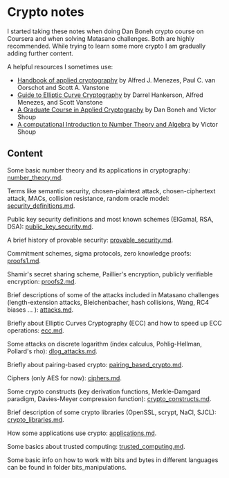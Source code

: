 # Crypto notes

I started taking these notes when doing Dan Boneh crypto course on Coursera and when solving Matasano challenges. Both are highly recommended. While trying to learn some more crypto I am gradually adding further content.

A helpful resources I sometimes use:
 
 * [Handbook of applied cryptography](http://cacr.uwaterloo.ca/hac/) by Alfred J. Menezes, Paul C. van Oorschot and Scott A. Vanstone
 * [Guide to Elliptic Curve Cryptography](http://cacr.uwaterloo.ca/ecc/) by Darrel Hankerson, Alfred Menezes, and Scott Vanstone
 * [A Graduate Course in Applied Cryptography](https://crypto.stanford.edu/~dabo/cryptobook/draft_0_2.pdf) by Dan Boneh and Victor Shoup
 * [A computational Introduction to Number Theory and Algebra](http://www.shoup.net/ntb/ntb-v2.pdf) by Victor Shoup

## Content

Some basic number theory and its applications in cryptography:
[number_theory.md](https://github.com/miha-stopar/crypto-notes/blob/master/number_theory.md).

Terms like semantic security, chosen-plaintext attack, chosen-ciphertext attack, MACs, collision resistance, random oracle model:
[security_definitions.md](https://github.com/miha-stopar/crypto-notes/blob/master/security_definitions.md).

Public key security definitions and most known schemes (ElGamal, RSA, DSA):
[public_key_security.md](https://github.com/miha-stopar/crypto-notes/blob/master/public_key_security.md).

A brief history of provable security:
[provable_security.md](https://github.com/miha-stopar/crypto-notes/blob/master/provable_security.md).

Commitment schemes, sigma protocols, zero knowledge proofs:
[proofs1.md](https://github.com/miha-stopar/crypto-notes/blob/master/proofs1.md).

Shamir's secret sharing scheme, Paillier's encryption, publicly verifiable encryption:
[proofs2.md](https://github.com/miha-stopar/crypto-notes/blob/master/proofs2.md).

Brief descriptions of some of the attacks included in Matasano challenges (length-extension attacks, Bleichenbacher, hash collisions, Wang, RC4 biases ... ):
[attacks.md](https://github.com/miha-stopar/crypto-notes/blob/master/attacks.md).

Briefly about Elliptic Curves Cryptography (ECC) and how to speed up ECC operations:
[ecc.md](https://github.com/miha-stopar/crypto-notes/blob/master/ecc.md).

Some attacks on discrete logarithm (index calculus, Pohlig-Hellman, Pollard's rho):
[dlog_attacks.md](https://github.com/miha-stopar/crypto-notes/blob/master/dlog_attacks.md).

Briefly about pairing-based crypto:
[pairing_based_crypto.md](https://github.com/miha-stopar/crypto-notes/blob/master/pairing_based_crypto.md).

Ciphers (only AES for now):
[ciphers.md](https://github.com/miha-stopar/crypto-notes/blob/master/ciphers.md).

Some crypto constructs (key derivation functions, Merkle-Damgard paradigm, Davies-Meyer compression function):
[crypto_constructs.md](https://github.com/miha-stopar/crypto-notes/blob/master/crypto_constructs.md).

Brief description of some crypto libraries (OpenSSL, scrypt, NaCl, SJCL):
[crypto_libraries.md](https://github.com/miha-stopar/crypto-notes/blob/master/crypto_libraries.md).

How some applications use crypto:
[applications.md](https://github.com/miha-stopar/crypto-notes/blob/master/applications.md).

Some basics about trusted computing:
[trusted_computing.md](https://github.com/miha-stopar/crypto-notes/blob/master/trusted_computing.md).  

Some basic info on how to work with bits and bytes in different languages can be found in folder bits_manipulations.



